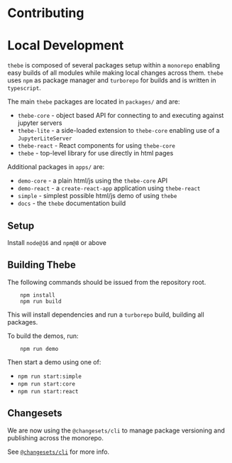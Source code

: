 # Contributing

# Local Development

`thebe` is composed of several packages setup within a `monorepo` enabling easy builds of all modules while making local changes across them. `thebe` uses `npm` as package manager and `turborepo` for builds and is written in `typescript`.

The main `thebe` packages are located in `packages/` and are:

- `thebe-core` - object based API for connecting to and executing against jupyter servers
- `thebe-lite` - a side-loaded extension to `thebe-core` enabling use of a `JupyterLiteServer`
- `thebe-react` - React components for using `thebe-core`
- `thebe` - top-level library for use directly in html pages

Additional packages in `apps/` are:

- `demo-core` - a plain html/js using the `thebe-core` API
- `demo-react` - a `create-react-app` application using `thebe-react`
- `simple` - simplest possible html/js demo of using `thebe`
- `docs` - the `thebe` documentation build

## Setup

Install `node@16` and `npm@8` or above

## Building Thebe

The following commands should be issued from the repository root.

```
    npm install
    npm run build
```

This will install dependencies and run a `turborepo` build, building all packages.

To build the demos, run:

```
    npm run demo
```

Then start a demo using one of:

- `npm run start:simple`
- `npm run start:core`
- `npm run start:react`

## Changesets

We are now using the `@changesets/cli` to manage package versioning and publishing across the monorepo.

See [`@changesets/cli`](https://github.com/changesets/changesets/blob/main/docs/intro-to-using-changesets.md) for more info.
